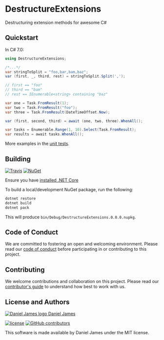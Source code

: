 # DestructureExtensions

Destructuring extension methods for awesome C#

## Quickstart

In C# 7.0:

```csharp
using DestructureExtensions;

/*...*/
var stringToSplit = "foo,bar,bam,baz";
var (first, _, third, rest) = stringToSplit.Split(',');

// first == "foo"
// third == "bam"
// rest == IEnumerable<string> containing "baz"

var one = Task.FromResult(1);
var two = Task.FromResult("foo");
var three = Task.FromResult(DateTimeOffset.Now);

var (first, second, third) = await (one, two, three).WhenAll();

var tasks = Enumerable.Range(1, 10).Select(Task.FromResult);
var results = await tasks.WhenAll();
```

More examples in the [unit tests](./tests/DestructureExtensions.Tests).

## Building

[![Travis](https://img.shields.io/travis/thzinc/DestructureExtensions.svg)](https://travis-ci.org/thzinc/DestructureExtensions)
[![NuGet](https://img.shields.io/nuget/v/DestructureExtensions.svg)](https://www.nuget.org/packages/DestructureExtensions/)

Ensure you have [installed .NET Core](https://www.microsoft.com/net/core)

To build a local/development NuGet package, run the following:

```bash
dotnet restore
dotnet build
dotnet pack
```

This will produce `bin/Debug/DestructureExtensions.0.0.0.nupkg`.

## Code of Conduct

We are committed to fostering an open and welcoming environment. Please read our [code of conduct](CODE_OF_CONDUCT.md) before participating in or contributing to this project.

## Contributing

We welcome contributions and collaboration on this project. Please read our [contributor's guide](CONTRIBUTING.md) to understand how best to work with us.

## License and Authors

[![Daniel James logo](https://secure.gravatar.com/avatar/eaeac922b9f3cc9fd18cb9629b9e79f6.png?size=16) Daniel James](https://thzinc.com)

[![license](https://img.shields.io/github/license/thzinc/DestructureExtensions.svg)](https://github.com/thzinc/DestructureExtensions/blob/master/LICENSE)
[![GitHub contributors](https://img.shields.io/github/contributors/thzinc/DestructureExtensions.svg)](https://github.com/thzinc/DestructureExtensions/graphs/contributors)

This software is made available by Daniel James under the MIT license.